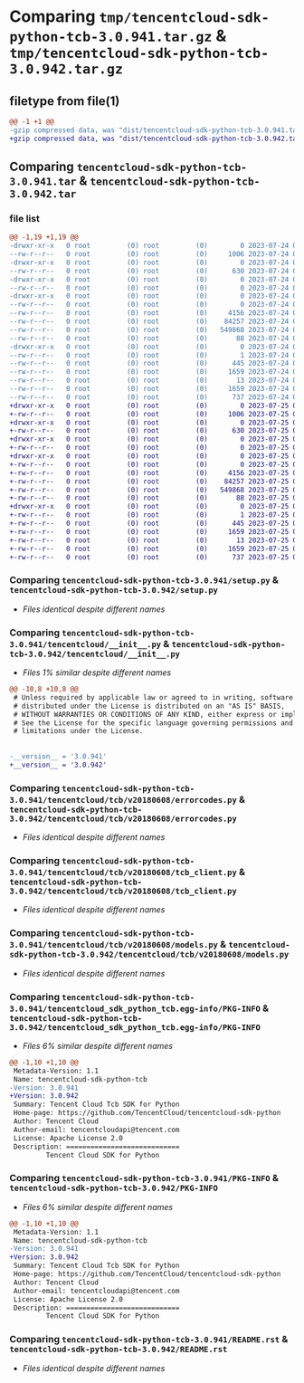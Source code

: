 # Comparing `tmp/tencentcloud-sdk-python-tcb-3.0.941.tar.gz` & `tmp/tencentcloud-sdk-python-tcb-3.0.942.tar.gz`

## filetype from file(1)

```diff
@@ -1 +1 @@
-gzip compressed data, was "dist/tencentcloud-sdk-python-tcb-3.0.941.tar", last modified: Mon Jul 24 00:44:19 2023, max compression
+gzip compressed data, was "dist/tencentcloud-sdk-python-tcb-3.0.942.tar", last modified: Tue Jul 25 04:25:57 2023, max compression
```

## Comparing `tencentcloud-sdk-python-tcb-3.0.941.tar` & `tencentcloud-sdk-python-tcb-3.0.942.tar`

### file list

```diff
@@ -1,19 +1,19 @@
-drwxr-xr-x   0 root         (0) root         (0)        0 2023-07-24 00:44:19.000000 tencentcloud-sdk-python-tcb-3.0.941/
--rw-r--r--   0 root         (0) root         (0)     1006 2023-07-24 00:44:19.000000 tencentcloud-sdk-python-tcb-3.0.941/setup.py
-drwxr-xr-x   0 root         (0) root         (0)        0 2023-07-24 00:44:19.000000 tencentcloud-sdk-python-tcb-3.0.941/tencentcloud/
--rw-r--r--   0 root         (0) root         (0)      630 2023-07-24 00:44:19.000000 tencentcloud-sdk-python-tcb-3.0.941/tencentcloud/__init__.py
-drwxr-xr-x   0 root         (0) root         (0)        0 2023-07-24 00:44:19.000000 tencentcloud-sdk-python-tcb-3.0.941/tencentcloud/tcb/
--rw-r--r--   0 root         (0) root         (0)        0 2023-07-24 00:44:19.000000 tencentcloud-sdk-python-tcb-3.0.941/tencentcloud/tcb/__init__.py
-drwxr-xr-x   0 root         (0) root         (0)        0 2023-07-24 00:44:19.000000 tencentcloud-sdk-python-tcb-3.0.941/tencentcloud/tcb/v20180608/
--rw-r--r--   0 root         (0) root         (0)        0 2023-07-24 00:44:19.000000 tencentcloud-sdk-python-tcb-3.0.941/tencentcloud/tcb/v20180608/__init__.py
--rw-r--r--   0 root         (0) root         (0)     4156 2023-07-24 00:44:19.000000 tencentcloud-sdk-python-tcb-3.0.941/tencentcloud/tcb/v20180608/errorcodes.py
--rw-r--r--   0 root         (0) root         (0)    84257 2023-07-24 00:44:19.000000 tencentcloud-sdk-python-tcb-3.0.941/tencentcloud/tcb/v20180608/tcb_client.py
--rw-r--r--   0 root         (0) root         (0)   549868 2023-07-24 00:44:19.000000 tencentcloud-sdk-python-tcb-3.0.941/tencentcloud/tcb/v20180608/models.py
--rw-r--r--   0 root         (0) root         (0)       88 2023-07-24 00:44:19.000000 tencentcloud-sdk-python-tcb-3.0.941/setup.cfg
-drwxr-xr-x   0 root         (0) root         (0)        0 2023-07-24 00:44:19.000000 tencentcloud-sdk-python-tcb-3.0.941/tencentcloud_sdk_python_tcb.egg-info/
--rw-r--r--   0 root         (0) root         (0)        1 2023-07-24 00:44:19.000000 tencentcloud-sdk-python-tcb-3.0.941/tencentcloud_sdk_python_tcb.egg-info/dependency_links.txt
--rw-r--r--   0 root         (0) root         (0)      445 2023-07-24 00:44:19.000000 tencentcloud-sdk-python-tcb-3.0.941/tencentcloud_sdk_python_tcb.egg-info/SOURCES.txt
--rw-r--r--   0 root         (0) root         (0)     1659 2023-07-24 00:44:19.000000 tencentcloud-sdk-python-tcb-3.0.941/tencentcloud_sdk_python_tcb.egg-info/PKG-INFO
--rw-r--r--   0 root         (0) root         (0)       13 2023-07-24 00:44:19.000000 tencentcloud-sdk-python-tcb-3.0.941/tencentcloud_sdk_python_tcb.egg-info/top_level.txt
--rw-r--r--   0 root         (0) root         (0)     1659 2023-07-24 00:44:19.000000 tencentcloud-sdk-python-tcb-3.0.941/PKG-INFO
--rw-r--r--   0 root         (0) root         (0)      737 2023-07-24 00:44:19.000000 tencentcloud-sdk-python-tcb-3.0.941/README.rst
+drwxr-xr-x   0 root         (0) root         (0)        0 2023-07-25 04:25:57.000000 tencentcloud-sdk-python-tcb-3.0.942/
+-rw-r--r--   0 root         (0) root         (0)     1006 2023-07-25 04:25:57.000000 tencentcloud-sdk-python-tcb-3.0.942/setup.py
+drwxr-xr-x   0 root         (0) root         (0)        0 2023-07-25 04:25:57.000000 tencentcloud-sdk-python-tcb-3.0.942/tencentcloud/
+-rw-r--r--   0 root         (0) root         (0)      630 2023-07-25 04:25:57.000000 tencentcloud-sdk-python-tcb-3.0.942/tencentcloud/__init__.py
+drwxr-xr-x   0 root         (0) root         (0)        0 2023-07-25 04:25:57.000000 tencentcloud-sdk-python-tcb-3.0.942/tencentcloud/tcb/
+-rw-r--r--   0 root         (0) root         (0)        0 2023-07-25 04:25:57.000000 tencentcloud-sdk-python-tcb-3.0.942/tencentcloud/tcb/__init__.py
+drwxr-xr-x   0 root         (0) root         (0)        0 2023-07-25 04:25:57.000000 tencentcloud-sdk-python-tcb-3.0.942/tencentcloud/tcb/v20180608/
+-rw-r--r--   0 root         (0) root         (0)        0 2023-07-25 04:25:57.000000 tencentcloud-sdk-python-tcb-3.0.942/tencentcloud/tcb/v20180608/__init__.py
+-rw-r--r--   0 root         (0) root         (0)     4156 2023-07-25 04:25:57.000000 tencentcloud-sdk-python-tcb-3.0.942/tencentcloud/tcb/v20180608/errorcodes.py
+-rw-r--r--   0 root         (0) root         (0)    84257 2023-07-25 04:25:57.000000 tencentcloud-sdk-python-tcb-3.0.942/tencentcloud/tcb/v20180608/tcb_client.py
+-rw-r--r--   0 root         (0) root         (0)   549868 2023-07-25 04:25:57.000000 tencentcloud-sdk-python-tcb-3.0.942/tencentcloud/tcb/v20180608/models.py
+-rw-r--r--   0 root         (0) root         (0)       88 2023-07-25 04:25:57.000000 tencentcloud-sdk-python-tcb-3.0.942/setup.cfg
+drwxr-xr-x   0 root         (0) root         (0)        0 2023-07-25 04:25:57.000000 tencentcloud-sdk-python-tcb-3.0.942/tencentcloud_sdk_python_tcb.egg-info/
+-rw-r--r--   0 root         (0) root         (0)        1 2023-07-25 04:25:57.000000 tencentcloud-sdk-python-tcb-3.0.942/tencentcloud_sdk_python_tcb.egg-info/dependency_links.txt
+-rw-r--r--   0 root         (0) root         (0)      445 2023-07-25 04:25:57.000000 tencentcloud-sdk-python-tcb-3.0.942/tencentcloud_sdk_python_tcb.egg-info/SOURCES.txt
+-rw-r--r--   0 root         (0) root         (0)     1659 2023-07-25 04:25:57.000000 tencentcloud-sdk-python-tcb-3.0.942/tencentcloud_sdk_python_tcb.egg-info/PKG-INFO
+-rw-r--r--   0 root         (0) root         (0)       13 2023-07-25 04:25:57.000000 tencentcloud-sdk-python-tcb-3.0.942/tencentcloud_sdk_python_tcb.egg-info/top_level.txt
+-rw-r--r--   0 root         (0) root         (0)     1659 2023-07-25 04:25:57.000000 tencentcloud-sdk-python-tcb-3.0.942/PKG-INFO
+-rw-r--r--   0 root         (0) root         (0)      737 2023-07-25 04:25:57.000000 tencentcloud-sdk-python-tcb-3.0.942/README.rst
```

### Comparing `tencentcloud-sdk-python-tcb-3.0.941/setup.py` & `tencentcloud-sdk-python-tcb-3.0.942/setup.py`

 * *Files identical despite different names*

### Comparing `tencentcloud-sdk-python-tcb-3.0.941/tencentcloud/__init__.py` & `tencentcloud-sdk-python-tcb-3.0.942/tencentcloud/__init__.py`

 * *Files 1% similar despite different names*

```diff
@@ -10,8 +10,8 @@
 # Unless required by applicable law or agreed to in writing, software
 # distributed under the License is distributed on an "AS IS" BASIS,
 # WITHOUT WARRANTIES OR CONDITIONS OF ANY KIND, either express or implied.
 # See the License for the specific language governing permissions and
 # limitations under the License.
 
 
-__version__ = '3.0.941'
+__version__ = '3.0.942'
```

### Comparing `tencentcloud-sdk-python-tcb-3.0.941/tencentcloud/tcb/v20180608/errorcodes.py` & `tencentcloud-sdk-python-tcb-3.0.942/tencentcloud/tcb/v20180608/errorcodes.py`

 * *Files identical despite different names*

### Comparing `tencentcloud-sdk-python-tcb-3.0.941/tencentcloud/tcb/v20180608/tcb_client.py` & `tencentcloud-sdk-python-tcb-3.0.942/tencentcloud/tcb/v20180608/tcb_client.py`

 * *Files identical despite different names*

### Comparing `tencentcloud-sdk-python-tcb-3.0.941/tencentcloud/tcb/v20180608/models.py` & `tencentcloud-sdk-python-tcb-3.0.942/tencentcloud/tcb/v20180608/models.py`

 * *Files identical despite different names*

### Comparing `tencentcloud-sdk-python-tcb-3.0.941/tencentcloud_sdk_python_tcb.egg-info/PKG-INFO` & `tencentcloud-sdk-python-tcb-3.0.942/tencentcloud_sdk_python_tcb.egg-info/PKG-INFO`

 * *Files 6% similar despite different names*

```diff
@@ -1,10 +1,10 @@
 Metadata-Version: 1.1
 Name: tencentcloud-sdk-python-tcb
-Version: 3.0.941
+Version: 3.0.942
 Summary: Tencent Cloud Tcb SDK for Python
 Home-page: https://github.com/TencentCloud/tencentcloud-sdk-python
 Author: Tencent Cloud
 Author-email: tencentcloudapi@tencent.com
 License: Apache License 2.0
 Description: ============================
         Tencent Cloud SDK for Python
```

### Comparing `tencentcloud-sdk-python-tcb-3.0.941/PKG-INFO` & `tencentcloud-sdk-python-tcb-3.0.942/PKG-INFO`

 * *Files 6% similar despite different names*

```diff
@@ -1,10 +1,10 @@
 Metadata-Version: 1.1
 Name: tencentcloud-sdk-python-tcb
-Version: 3.0.941
+Version: 3.0.942
 Summary: Tencent Cloud Tcb SDK for Python
 Home-page: https://github.com/TencentCloud/tencentcloud-sdk-python
 Author: Tencent Cloud
 Author-email: tencentcloudapi@tencent.com
 License: Apache License 2.0
 Description: ============================
         Tencent Cloud SDK for Python
```

### Comparing `tencentcloud-sdk-python-tcb-3.0.941/README.rst` & `tencentcloud-sdk-python-tcb-3.0.942/README.rst`

 * *Files identical despite different names*

